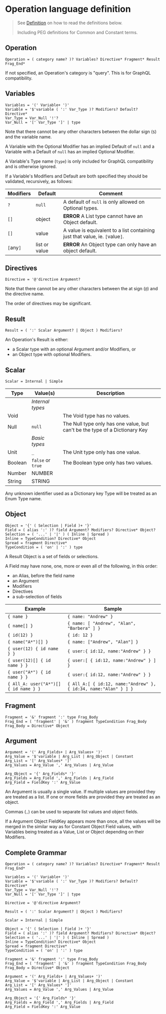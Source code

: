# Operation language definition

> See [Definition](Definition.md) on how to read the definitions below.
>
> Including PEG definitions for Common and Constant terms.

## Operation

```PEG
Operation = ( category name? )? Variables? Directive* Fragment* Result Frag_End*
```

If not specified, an Operation's category is "query". This is for GraphQL compatibility.

## Variables

```PEG
Variables = '(' Variable+ ')'
Variable = '$'variable ( ':' Var_Type )? Modifiers? Default? Directive*
Var_Type = Var_Null '!'?
Var_Null = '[' Var_Type ']' | type
```

Note that there cannot be any other characters between the dollar sign (`$`) and the variable name.

A Variable with the Optional Modifier has an implied Default of `null` and a Variable with a Default of `null` has an implied Optional Modifier.

A Variable's Type name (`type`) is only included for GraphQL compatibility and is otherwise ignored.

If a Variable's Modifiers and Default are both specified they should be validated, recursively, as follows:

| Modifiers | Default       | Comment                                                                      |
| --------- | ------------- | ---------------------------------------------------------------------------- |
| `?`       | `null`        | A default of `null` is only allowed on Optional types.                       |
| `[]`      | object        | **ERROR** A List type cannot have an Object default.                         |
| `[]`      | value         | A value is equivalent to a list containing just that value, ie. `[`value`]`. |
| `[`any`]` | list or value | **ERROR** An Object type can only have an object default.                    |

## Directives

```PEG
Directive = '@'directive Argument?
```

Note that there cannot be any other characters between the at sign (`@`) and the directive name.

The order of directives may be significant.

## Result

```PEG
Result = ( ':' Scalar Argument? | Object ) Modifiers?
```

An Operation's Result is either:

- a Scalar type with an optional Argument and/or Modifiers, or
- an Object type with optional Modifiers.

## Scalar

```PEG
Scalar = Internal | Simple
```

| Type    | Value(s)          | Description                                                                 |
| ------- | ----------------- | --------------------------------------------------------------------------- |
|         | _Internal types_  |
| Void    |                   | The Void type has no values.                                                |
| Null    | `null`            | The Null type only has one value, but can't be the type of a Dictionary Key |
|         | _Basic types_     |
| Unit    | `_`               | The Unit type only has one value.                                           |
| Boolean | `false` or `true` | The Boolean type only has two values.                                       |
| Number  | NUMBER            |                                                                             |
| String  | STRING            |                                                                             |

Any unknown identifier used as a Dictionary key Type will be treated as an Enum Type name.

## Object

```PEG
Object = '{' ( Selection | Field )+ '}'
Field = ( alias ':' )? field Argument? Modifiers? Directive* Object?
Selection = ( '...' | '|' ) ( Inline | Spread )
Inline = TypeCondition? Directive* Object
Spread = fragment Directive*
TypeCondition = ( 'on' | ':' ) type
```

A Result Object is a set of fields or selections.

A Field may have none, one, more or even all of the following, in this order:

- an Alias, before the field name
- an Argument
- Modifiers
- Directives
- a sub-selection of fields

| Example                               | Sample                                                           |
| ------------------------------------- | ---------------------------------------------------------------- |
| `{ name }`                            | `{ name: "Andrew" }`                                             |
| `{ name[] }`                          | `{ name: [ "Andrew", "Alan", "Barbera" ] }`                      |
| `{ id(12) }`                          | `{ id: 12 }`                                                     |
| `{ name("A*")[] }`                    | `{ name: ["Andrew", "Alan"] }`                                   |
| `{ user(12) { id name } }`            | `{ user:{ id:12, name:"Andrew" } }`                              |
| `{ user(12)[] { id name } }`          | `{ user:[ { id:12, name:"Andrew" } ] }`                          |
| `{ user("A*") { id name } }`          | `{ user:{ id:12, name:"Andrew" } }`                              |
| `{ All_A: user("A*")[] { id name } }` | `{ All_A:[ { id:12, name:"Andrew" }, { id:34, name:"Alan" } ] }` |

## Fragment

```PEG
Fragment = '&' fragment ':' type Frag_Body
Frag_End = ( 'fragment' | '&' ) fragment TypeCondition Frag_Body
Frag_Body = Directive* Object
```

## Argument

```PEG
Argument = '(' Arg_Fields+ | Arg_Values+ ')'
Arg_Value = '$'variable | Arg_List | Arg_Object | Constant
Arg_List = '[' Arg_Values* ']'
Arg_Values = Arg_Value ',' Arg_Values | Arg_Value

Arg_Object = '{' Arg_Fields* '}'
Arg_Fields = Arg_Field ',' Arg_Fields | Arg_Field
Arg_Field = FieldKey ':' Arg_Value
```

An Argument is usually a single value. If multiple values are provided they are treated as a list. If one or more fields are provided they are treated as an object.

Commas (`,`) can be used to separate list values and object fields.

If a Argument Object FieldKey appears more than once, all the values will be merged in the similar way as for Constant Object Field values, with Variables being treated as a Value, List or Object depending on their Modifiers.

## Complete Grammar

```PEG
Operation = ( category name? )? Variables? Directive* Fragment* Result Frag_End*

Variables = '(' Variable+ ')'
Variable = '$'variable ( ':' Var_Type )? Modifiers? Default? Directive*
Var_Type = Var_Null '!'?
Var_Null = '[' Var_Type ']' | type

Directive = '@'directive Argument?

Result = ( ':' Scalar Argument? | Object ) Modifiers?

Scalar = Internal | Simple

Object = '{' ( Selection | Field )+ '}'
Field = ( alias ':' )? field Argument? Modifiers? Directive* Object?
Selection = ( '...' | '|' ) ( Inline | Spread )
Inline = TypeCondition? Directive* Object
Spread = fragment Directive*
TypeCondition = ( 'on' | ':' ) type

Fragment = '&' fragment ':' type Frag_Body
Frag_End = ( 'fragment' | '&' ) fragment TypeCondition Frag_Body
Frag_Body = Directive* Object

Argument = '(' Arg_Fields+ | Arg_Values+ ')'
Arg_Value = '$'variable | Arg_List | Arg_Object | Constant
Arg_List = '[' Arg_Values* ']'
Arg_Values = Arg_Value ',' Arg_Values | Arg_Value

Arg_Object = '{' Arg_Fields* '}'
Arg_Fields = Arg_Field ',' Arg_Fields | Arg_Field
Arg_Field = FieldKey ':' Arg_Value

```
